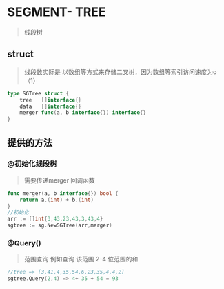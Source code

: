 # SEGMENT- TREE
>线段树

## struct
> 线段数实际是 以数组等方式来存储二叉树，因为数组等索引访问速度为o（1）
```go
type SGTree struct {
	tree   []interface{}
	data   []interface{}
	merger func(a, b interface{}) interface{}
}

```

## 提供的方法
### @初始化线段树
> 需要传递merger 回调函数
```go
func merger(a, b interface{}) bool {
	return a.(int) + b.(int)
}
//初始化
arr := []int{3,43,23,43,3,43,4}
sgtree := sg.NewSGTree(arr,merger)

```
### @Query()
> 范围查询 例如查询 该范围 2-4 位范围的和
```go
//tree => [3,41,4,35,54,6,23,35,4,4,2]
sgtree.Query(2,4) => 4+ 35 + 54 = 93
```
